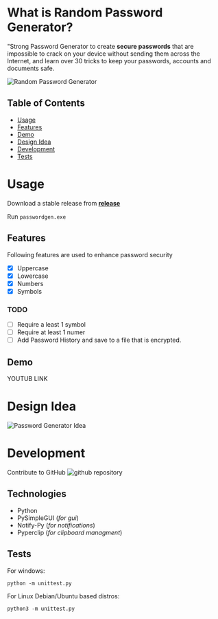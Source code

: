 # What is Random Password Generator?

"Strong Password Generator to create **secure passwords** that are impossible to crack on your device without sending them across the Internet, and learn over 30 tricks to keep your passwords, accounts and documents safe.

![Random Password Generator](https://mk0wpwhitesec1it7616.kinstacdn.com/wp-content/uploads/2018/09/strong_password.png)

## Table of Contents

- [Usage](#Usage)
- [Features](#Features)
- [Demo](#Demo)
- [Design Idea](#Design-Idea)
- [Development](#Develpoment)
- [Tests](#Tests)

# Usage

Download a stable release from
[**release**](https://github.com/L3G4Cyy/random-password-generator/releases/tag/1.0)

Run `passwordgen.exe`

## Features

Following features are used to enhance password security

- [x] Uppercase
- [x] Lowercase
- [x] Numbers
- [x] Symbols

### TODO
- [ ] Require a least 1 symbol
- [ ] Require at least 1 numer
- [ ] Add Password History and save to a file that is encrypted.

## Demo

YOUTUB LINK

# Design Idea

![Password Generator  Idea](https://addons.cdn.mozilla.net/user-media/previews/full/228/228679.png?modified=1574700394)

# Development

Contribute to GitHub ![github repository](https://github.com/L3G4Cyy/random-password-generator)

## Technologies
- Python
- PySimpleGUI (*for gui*)
- Notify-Py (*for notifications*)
- Pyperclip (*for clipboard managment*)


## Tests

For windows:

`python -m unittest.py`


For Linux Debian/Ubuntu based distros:

`python3 -m unittest.py`
